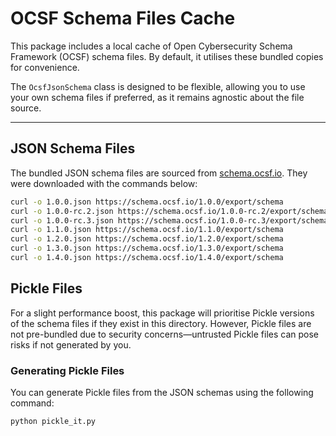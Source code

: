 # OCSF Schema Files Cache

This package includes a local cache of Open Cybersecurity Schema Framework (OCSF) schema files. By default, it 
utilises these bundled copies for convenience.

The `OcsfJsonSchema` class is designed to be flexible, allowing you to use your own schema files if preferred, as
it remains agnostic about the file source.

---

## JSON Schema Files

The bundled JSON schema files are sourced from [schema.ocsf.io](https://schema.ocsf.io/).
They were downloaded with the commands below:

```bash
curl -o 1.0.0.json https://schema.ocsf.io/1.0.0/export/schema
curl -o 1.0.0-rc.2.json https://schema.ocsf.io/1.0.0-rc.2/export/schema
curl -o 1.0.0-rc.3.json https://schema.ocsf.io/1.0.0-rc.3/export/schema
curl -o 1.1.0.json https://schema.ocsf.io/1.1.0/export/schema
curl -o 1.2.0.json https://schema.ocsf.io/1.2.0/export/schema
curl -o 1.3.0.json https://schema.ocsf.io/1.3.0/export/schema
curl -o 1.4.0.json https://schema.ocsf.io/1.4.0/export/schema
```

## Pickle Files
For a slight performance boost, this package will prioritise Pickle versions of the schema files if they exist in
this directory. However, Pickle files are not pre-bundled due to security concerns—untrusted Pickle files can pose 
risks if not generated by you.

### Generating Pickle Files
You can generate Pickle files from the JSON schemas using the following command:
```bash
python pickle_it.py
```

